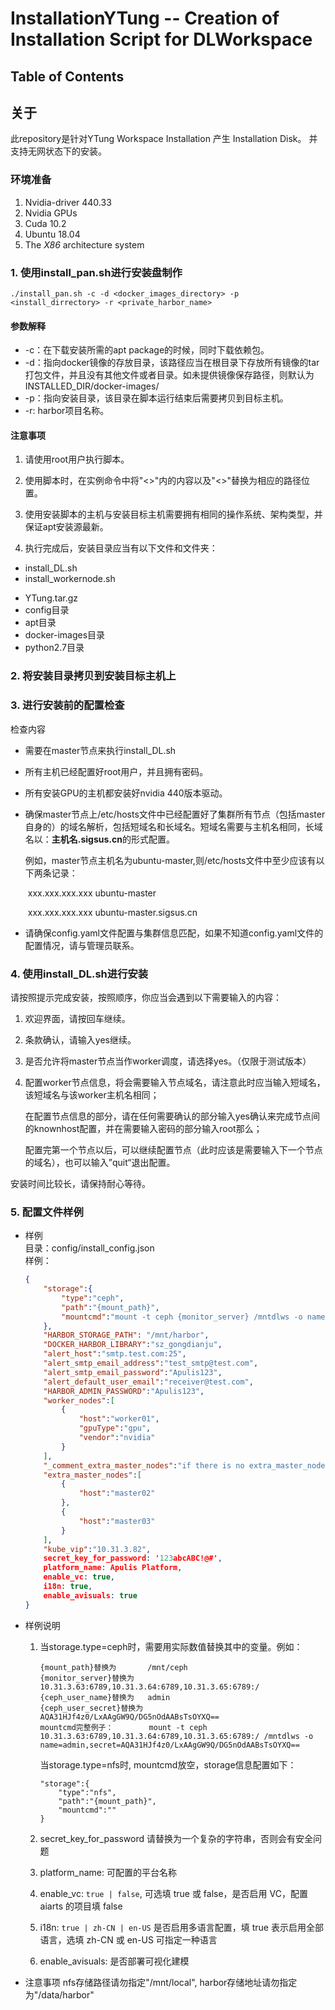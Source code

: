 # InstallationYTung -- Creation of Installation Script for DLWorkspace
## Table of Contents

## 关于

此repository是针对YTung Workspace Installation 产生 Installation Disk。 并支持无网状态下的安装。

### 环境准备

1. Nvidia-driver 440.33
2. Nvidia GPUs
3. Cuda 10.2
4. Ubuntu 18.04
5. The *X86* architecture system

### 1. 使用install_pan.sh进行安装盘制作

```shell
./install_pan.sh -c -d <docker_images_directory> -p <install_dirrectory> -r <private_harbor_name>
```

#### 参数解释

* -c：在下载安装所需的apt package的时候，同时下载依赖包。
* -d：指向docker镜像的存放目录，该路径应当在根目录下存放所有镜像的tar打包文件，并且没有其他文件或者目录。如未提供镜像保存路径，则默认为INSTALLED_DIR/docker-images/
* -p：指向安装目录，该目录在脚本运行结束后需要拷贝到目标主机。
* -r: harbor项目名称。

#### 注意事项

1. 请使用root用户执行脚本。
2. 使用脚本时，在实例命令中将"<>"内的内容以及"<>"替换为相应的路径位置。

2. 使用安装脚本的主机与安装目标主机需要拥有相同的操作系统、架构类型，并保证apt安装源最新。

3. 执行完成后，安装目录应当有以下文件和文件夹：

* install_DL.sh
* install_workernode.sh

- YTung.tar.gz
- config目录
- apt目录
- docker-images目录
- python2.7目录

### 2. 将安装目录拷贝到安装目标主机上

### 3. 进行安装前的配置检查

检查内容

* 需要在master节点来执行install_DL.sh

* 所有主机已经配置好root用户，并且拥有密码。

* 所有安装GPU的主机都安装好nvidia 440版本驱动。

* 确保master节点上/etc/hosts文件中已经配置好了集群所有节点（包括master自身的）的域名解析，包括短域名和长域名。短域名需要与主机名相同，长域名以：**主机名.sigsus.cn**的形式配置。

  例如，master节点主机名为ubuntu-master,则/etc/hosts文件中至少应该有以下两条记录：

  ​	xxx.xxx.xxx.xxx ubuntu-master

  ​	xxx.xxx.xxx.xxx ubuntu-master.sigsus.cn

* 请确保config.yaml文件配置与集群信息匹配，如果不知道config.yaml文件的配置情况，请与管理员联系。

### 4. 使用install_DL.sh进行安装

请按照提示完成安装，按照顺序，你应当会遇到以下需要输入的内容：

1. 欢迎界面，请按回车继续。

2. 条款确认，请输入yes继续。

3. 是否允许将master节点当作worker调度，请选择yes。（仅限于测试版本）

4. 配置worker节点信息，将会需要输入节点域名，请注意此时应当输入短域名，该短域名与该worker主机名相同；

   在配置节点信息的部分，请在任何需要确认的部分输入yes确认来完成节点间的knownhost配置，并在需要输入密码的部分输入root那么；

   配置完第一个节点以后，可以继续配置节点（此时应该是需要输入下一个节点的域名），也可以输入”quit“退出配置。

安装时间比较长，请保持耐心等待。

### 5. 配置文件样例
 - 样例  
    目录：config/install_config.json  
    样例：
    ```json
    {
        "storage":{
            "type":"ceph",
            "path":"{mount_path}", 
            "mountcmd":"mount -t ceph {monitor_server} /mntdlws -o name={ceph_user_name},secret={ceph_user_secret}"
        },
        "HARBOR_STORAGE_PATH": "/mnt/harbor",
        "DOCKER_HARBOR_LIBRARY":"sz_gongdianju",
        "alert_host":"smtp.test.com:25",
        "alert_smtp_email_address":"test_smtp@test.com",
        "alert_smtp_email_password":"Apulis123",
        "alert_default_user_email":"receiver@test.com",
        "HARBOR_ADMIN_PASSWORD":"Apulis123",
        "worker_nodes":[
            {
                "host":"worker01",
                "gpuType":"gpu",
                "vendor":"nvidia"
            }
        ],
        "_comment_extra_master_nodes":"if there is no extra_master_nodes, leave this array empty",
        "extra_master_nodes":[
            {
                "host":"master02"
            },
            {
                "host":"master03"
            }
        ],
        "kube_vip":"10.31.3.82",
        secret_key_for_password: '123abcABC!@#',
        platform_name: Apulis Platform,
        enable_vc: true,
        i18n: true,
        enable_avisuals: true
    }
    ```
- 样例说明  

    1. 当storage.type=ceph时，需要用实际数值替换其中的变量。例如：

       ```
       {mount_path}替换为       /mnt/ceph
       {monitor_server}替换为   10.31.3.63:6789,10.31.3.64:6789,10.31.3.65:6789:/
       {ceph_user_name}替换为   admin
       {ceph_user_secret}替换为 AQA31HJf4z0/LxAAgGW9Q/DG5nOdAABsTsOYXQ==
       mountcmd完整例子：        mount -t ceph 10.31.3.63:6789,10.31.3.64:6789,10.31.3.65:6789:/ /mntdlws -o name=admin,secret=AQA31HJf4z0/LxAAgGW9Q/DG5nOdAABsTsOYXQ==
       ```

       当storage.type=nfs时, mountcmd放空，storage信息配置如下：

       ```
       "storage":{
           "type":"nfs",
           "path":"{mount_path}", 
           "mountcmd":""
       }
       ```

    2. secret_key_for_password 请替换为一个复杂的字符串，否则会有安全问题
    3. platform_name: 可配置的平台名称

    3. enable_vc: `true | false`, 可选填 true 或 false，是否启用 VC，配置 aiarts 的项目填 false

    4. i18n: `true | zh-CN | en-US` 是否启用多语言配置，填 true 表示启用全部语言，选填 zh-CN 或 en-US 可指定一种语言

    5. enable_avisuals: 是否部署可视化建模

- 注意事项
   nfs存储路径请勿指定"/mnt/local", harbor存储地址请勿指定为"/data/harbor"
